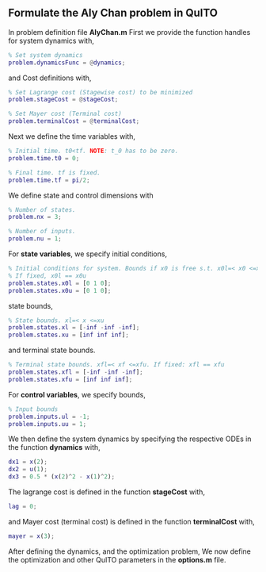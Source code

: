 ## Formulate the Aly Chan problem in QuITO 
In problem definition file **AlyChan.m**
First we provide the function handles for system dynamics with,
```matlab
% Set system dynamics
problem.dynamicsFunc = @dynamics;
```
and Cost definitions with, 
```matlab
% Set Lagrange cost (Stagewise cost) to be minimized
problem.stageCost = @stageCost;

% Set Mayer cost (Terminal cost)
problem.terminalCost = @terminalCost;
```
Next we define the time variables with,
```matlab
% Initial time. t0<tf. NOTE: t_0 has to be zero.
problem.time.t0 = 0; 

% Final time. tf is fixed.
problem.time.tf = pi/2;
```
We define state and control dimensions with
```matlab
% Number of states.
problem.nx = 3;

% Number of inputs.
problem.nu = 1;
```
For **state variables**, we specify initial conditions, 
```matlab
% Initial conditions for system. Bounds if x0 is free s.t. x0l=< x0 <=x0u
% If fixed, x0l == x0u
problem.states.x0l = [0 1 0]; 
problem.states.x0u = [0 1 0];
```
state bounds,
```matlab
% State bounds. xl=< x <=xu
problem.states.xl = [-inf -inf -inf];
problem.states.xu = [inf inf inf];
```
and terminal state bounds.
```matlab
% Terminal state bounds. xfl=< xf <=xfu. If fixed: xfl == xfu
problem.states.xfl = [-inf -inf -inf]; 
problem.states.xfu = [inf inf inf];
```
For **control variables**, we specify bounds,
```matlab
% Input bounds
problem.inputs.ul = -1;
problem.inputs.uu = 1;
```
We then define the system dynamics by specifying the respective ODEs in the function **dynamics** with, 
```matlab
dx1 = x(2);
dx2 = u(1);
dx3 = 0.5 * (x(2)^2 - x(1)^2);
```
The lagrange cost is defined in the function **stageCost** with,
```matlab
lag = 0;
```
and Mayer cost (terminal cost) is defined in the function **terminalCost** with,
```matlab
mayer = x(3);
```
After defining the dynamics, and the optimization problem, We now define the optimization and other QuITO parameters in the  **options.m** file.
